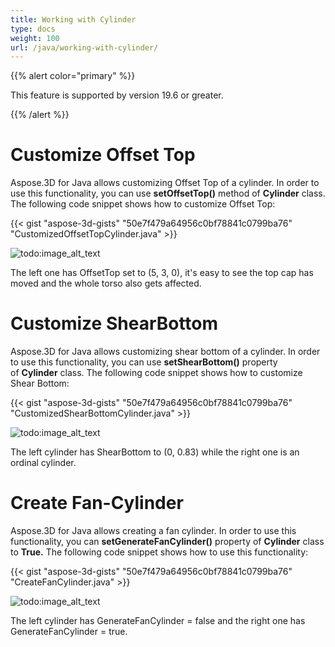 ```yaml
---
title: Working with Cylinder
type: docs
weight: 100
url: /java/working-with-cylinder/
---
```


{{% alert color="primary" %}} 

This feature is supported by version 19.6 or greater.

{{% /alert %}} 
# **Customize Offset Top**
Aspose.3D for Java allows customizing Offset Top of a cylinder. In order to use this functionality, you can use **setOffsetTop()** method of **Cylinder** class. The following code snippet shows how to customize Offset Top:



{{< gist "aspose-3d-gists" "50e7f479a64956c0bf78841c0799ba76" "CustomizedOffsetTopCylinder.java" >}}

![todo:image_alt_text](working-with-cylinder_1.png)

The left one has OffsetTop set to (5, 3, 0), it's easy to see the top cap has moved and the whole torso also gets affected.
# **Customize ShearBottom**
Aspose.3D for Java allows customizing shear bottom of a cylinder. In order to use this functionality, you can use **setShearBottom()** property of **Cylinder** class. The following code snippet shows how to customize Shear Bottom:



{{< gist "aspose-3d-gists" "50e7f479a64956c0bf78841c0799ba76" "CustomizedShearBottomCylinder.java" >}}

![todo:image_alt_text](working-with-cylinder_2.png)

The left cylinder has ShearBottom to (0, 0.83) while the right one is an ordinal cylinder.
# **Create Fan-Cylinder**
Aspose.3D for Java allows creating a fan cylinder. In order to use this functionality, you can **setGenerateFanCylinder()** property of **Cylinder** class to **True.** The following code snippet shows how to use this functionality:



{{< gist "aspose-3d-gists" "50e7f479a64956c0bf78841c0799ba76" "CreateFanCylinder.java" >}}

![todo:image_alt_text](working-with-cylinder_3.png)

The left cylinder has GenerateFanCylinder = false and the right one has GenerateFanCylinder = true.

